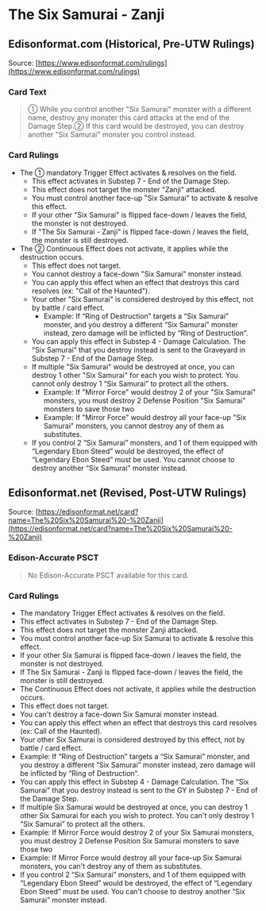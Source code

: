 # The Six Samurai - Zanji

## Edisonformat.com (Historical, Pre-UTW Rulings)

Source: [https://www.edisonformat.com/rulings](https://www.edisonformat.com/rulings)

### Card Text

> ① While you control another "Six Samurai" monster with a different name, destroy any monster this card attacks at the end of the Damage Step.② If this card would be destroyed, you can destroy another "Six Samurai" monster you control instead.

### Card Rulings

*   The ① mandatory Trigger Effect activates & resolves on the field.
    *   This effect activates in Substep 7 - End of the Damage Step.
    *   This effect does not target the monster "Zanji" attacked.
    *   You must control another face-up "Six Samurai" to activate & resolve this effect.
    *   If your other "Six Samurai" is flipped face-down / leaves the field, the monster is not destroyed.
    *   If "The Six Samurai - Zanji" is flipped face-down / leaves the field, the monster is still destroyed.
*   The ② Continuous Effect does not activate, it applies while the destruction occurs.
    *   This effect does not target.
    *   You cannot destroy a face-down "Six Samurai" monster instead.
    *   You can apply this effect when an effect that destroys this card resolves (ex: "Call of the Haunted").
    *   Your other "Six Samurai" is considered destroyed by this effect, not by battle / card effect.
        *   Example: If “Ring of Destruction” targets a “Six Samurai” monster, and you destroy a different “Six Samurai” monster instead, zero damage will be inflicted by “Ring of Destruction”.
    *   You can apply this effect in Substep 4 - Damage Calculation. The “Six Samurai” that you destroy instead is sent to the Graveyard in Substep 7 - End of the Damage Step.
    *   If multiple "Six Samurai" would be destroyed at once, you can destroy 1 other "Six Samurai" for each you wish to protect. You cannot only destroy 1 “Six Samurai” to protect all the others.
        *   Example: If "Mirror Force" would destroy 2 of your "Six Samurai" monsters, you must destroy 2 Defense Position "Six Samurai" monsters to save those two
        *   Example: If "Mirror Force" would destroy all your face-up "Six Samurai" monsters, you cannot destroy any of them as substitutes.
    *   If you control 2 “Six Samurai” monsters, and 1 of them equipped with “Legendary Ebon Steed” would be destroyed, the effect of “Legendary Ebon Steed” must be used. You cannot choose to destroy another “Six Samurai” monster instead.

## Edisonformat.net (Revised, Post-UTW Rulings)

Source: [https://edisonformat.net/card?name=The%20Six%20Samurai%20-%20Zanji](https://edisonformat.net/card?name=The%20Six%20Samurai%20-%20Zanji)

### Edison-Accurate PSCT

> No Edison-Accurate PSCT available for this card.

### Card Rulings

*   The mandatory Trigger Effect activates & resolves on the field.
*   This effect activates in Substep 7 - End of the Damage Step.
*   This effect does not target the monster Zanji attacked.
*   You must control another face-up Six Samurai to activate & resolve this effect.
*   If your other Six Samurai is flipped face-down / leaves the field, the monster is not destroyed.
*   If The Six Samurai - Zanji is flipped face-down / leaves the field, the monster is still destroyed.
*   The Continuous Effect does not activate, it applies while the destruction occurs.
*   This effect does not target.
*   You can't destroy a face-down Six Samurai monster instead.
*   You can apply this effect when an effect that destroys this card resolves (ex: Call of the Haunted).
*   Your other Six Samurai is considered destroyed by this effect, not by battle / card effect.
*   Example: If “Ring of Destruction” targets a “Six Samurai” monster, and you destroy a different “Six Samurai” monster instead, zero damage will be inflicted by “Ring of Destruction”.
*   You can apply this effect in Substep 4 - Damage Calculation. The “Six Samurai” that you destroy instead is sent to the GY in Substep 7 - End of the Damage Step.
*   If multiple Six Samurai would be destroyed at once, you can destroy 1 other Six Samurai for each you wish to protect. You can't only destroy 1 “Six Samurai” to protect all the others.
*   Example: If Mirror Force would destroy 2 of your Six Samurai monsters, you must destroy 2 Defense Position Six Samurai monsters to save those two
*   Example: If Mirror Force would destroy all your face-up Six Samurai monsters, you can't destroy any of them as substitutes.
*   If you control 2 “Six Samurai” monsters, and 1 of them equipped with “Legendary Ebon Steed” would be destroyed, the effect of “Legendary Ebon Steed” must be used. You can't choose to destroy another “Six Samurai” monster instead.
            